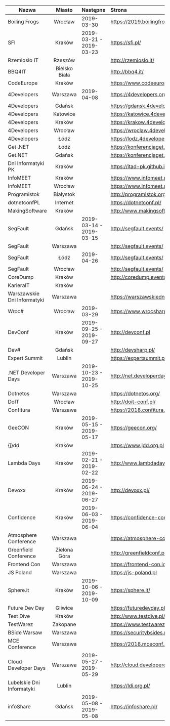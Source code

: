 | Nazwa  |      Miasto      | Następne|  Strona | Nagrania |
|----------|:-------------:|:------|:------|:------|
| Boiling Frogs  |  Wrocław  |2019-03-30| https://2019.boilingfrogs.pl/ | https://www.youtube.com/channel/UCgUfIjfLvWmARsQ-d5gPzrw/videos |
| SFI  |    Kraków   |2019-03-21 - 2019-03-23| https://sfi.pl/  | https://www.youtube.com/user/StudenckiFestiwalInf/videos | 
| Rzemiosło IT  | Rzeszów || http://rzemioslo.it/   | https://www.youtube.com/channel/UCKuLHBJ7bMib3JcKN7eP5-Q/videos |
| BBQ4IT | Bielsko Biała || http://bbq4.it/ ||
| CodeEurope|    Kraków || https://www.codeeurope.pl/ |  https://www.youtube.com/channel/UChdVVEAilVHULlycMbqRpdg/videos |  
| 4Developers |   Warszawa |2019-04-08| https://4developers.org.pl/ | https://www.youtube.com/user/PROIDEAconferences/playlists?sort=dd&shelf_id=13&view=50 |      
| 4Developers |   Gdańsk    || https://gdansk.4developers.org.pl/ ||
| 4Developers |   Katowice    || https://katowice.4developers.org.pl/ ||
| 4Developers |   Kraków    || https://krakow.4developers.org.pl/ ||
| 4Developers |   Wrocław    || https://wroclaw.4developers.org.pl/ ||
| 4Developers |   Łódź    || https://lodz.4developers.org.pl/ ||
| Get .NET |   Łódź        || https://konferencjaget.net/pl/lodz ||
| Get.NET |    Gdańsk     || https://konferencjaget.net/pl/gdansk ||   
| Dni Informatyki PK  |  Kraków || https://itad-pk.github.io/ |       
| InfoMEET   | Kraków || https://www.infomeet.pl/ |
| InfoMEET   | Wrocław || https://www.infomeet.pl/ |
| Programistok  |  Białystok || http://programistok.org/ | https://www.youtube.com/user/programistok/videos |
| dotnetconfPL   | Internet  || https://dotnetconf.pl/ | https://www.youtube.com/channel/UCs3oPPpRdETQTsxVF-Wvqbg/videos |
| MakingSoftware  | Kraków || http://www.makingsoftware.pl/ | https://www.youtube.com/channel/UCO2SsvexXR8TkLwjU08EMMA/videos |          
| SegFault   | Gdańsk |2019-03-14 - 2019-03-15| http://segfault.events/ | https://www.youtube.com/channel/UCV38Do_3C5uVk3lWePkyxTA/videos |
| SegFault   | Warszawa || http://segfault.events/ ||
| SegFault   | Łódź   |2019-04-26| http://segfault.events/ ||
| SegFault   | Wrocław   || http://segfault.events/||
| CoreDump   | Kraków || http://coredump.events ||
| KarieraIT   | Kraków ||   ||
| Warszawskie Dni Informatyki |   Warszawa   || https://warszawskiedniinformatyki.pl/ ||
| Wroc# | Wrocław  |2019-03-29| https://www.wrocsharp.com/ | https://www.youtube.com/channel/UCQBldPvCFyB7GECmEsXKBlw/videos |
| DevConf | Kraków  |2019-09-25 - 2019-09-27| http://devconf.pl | https://www.youtube.com/channel/UCXp2tbIOcFe0WP1OaoREmWA/videos |
| Dev# | Gdańsk  || http://devsharp.pl/ ||
| Expert Summit | Lublin  || https://expertsummit.pl/ ||
| .NET Developer Days | Warszawa |2019-10-23 - 2019-10-25| http://net.developerdays.pl/ | https://www.youtube.com/channel/UC_oRRPZrYP4gZQOJOcuTyUw/videos |
| Dotnetos | Warszawa || https://dotnetos.org/ ||
| DoIT | Wrocław || http://doit-conf.pl/ ||
| Confitura | Warszawa || https://2018.confitura.pl/ | https://www.youtube.com/user/confiturapl/videos |
| GeeCON | Kraków |2019-05-15 - 2019-05-17| https://geecon.org/ | https://www.youtube.com/channel/UCVnJYdr91EZW8YvtMrxB1bg/videos |
| {j}dd | Kraków || https://www.jdd.org.pl |
| Lambda Days | Kraków |2019-02-21 - 2019-02-22| http://www.lambdadays.org/ | https://www.youtube.com/watch?v=RCU5WQDT8_8&list=PLWbHc_FXPo2jaxwnNB7KFEV7HYA0qHVxl |
| Devoxx | Kraków |2019-06-24 - 2019-06-27| http://devoxx.pl/ | https://www.youtube.com/watch?v=5VFOYM6DlJc&list=PLRsbF2sD7JVqYR6LI7atNZFvVKyAC1lwH |
| Confidence | Kraków |2019-06-03 - 2019-06-04| https://confidence-conference.org/ | https://www.youtube.com/user/PROIDEAconferences/playlists?sort=dd&shelf_id=8&view=50 |
| Atmosphere Conference | Warszawa || https://atmosphere-conference.com/ | https://www.youtube.com/user/PROIDEAconferences/playlists?sort=dd&shelf_id=11&view=50 |
| Greenfield Conference | Zielona Góra || http://greenfieldconf.pl/ | https://www.youtube.com/channel/UChG7hsrjUYyYG13AkSIfQIw/videos |
|Frontend Con | Warszawa || https://frontend-con.io/ ||
| JS Poland | Warszawa || https://js-poland.pl ||
| Sphere.it | Kraków |2019-10-06 - 2019-10-09| https://sphere.it/ ||
| Future Dev Day | Gliwice || https://futuredevday.pl/ | https://www.youtube.com/channel/UCrsv5LuxRfbAUleQRnAC0gw/videos |
| Test Dive | Kraków || http://www.testdive.pl/ | https://www.youtube.com/channel/UC-8YqwFBC15rMjJRzt3OY9A/videos |
|TestWarez| Zakopane ||https://www.testwarez.pl/||
|BSide Warsaw | Warszawa || https://securitybsides.pl/ | https://www.youtube.com/channel/UCexBIw_UJOz-H1PD9I9zkGw/videos |
|MCE Conference|Warszawa||https://2018.mceconf.com/| https://www.youtube.com/channel/UCVmsyhkifdHTomiVlA11FgQ/playlists |
|Cloud Developer Days|Warszawa|2019-05-27 - 2019-05-29|http://cloud.developerdays.pl/||
|Lubelskie Dni Informatyki|Lublin ||https://ldi.org.pl/||
|infoShare| Gdańsk | 2019-05-08 - 2019-05-08 | https://infoshare.pl/| https://www.youtube.com/user/infoSharePL/playlists |
